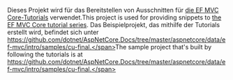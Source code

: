 <span data-ttu-id="c8f61-101">Dieses Projekt wird für das Bereitstellen von Ausschnitten für [die EF MVC Core-Tutorials](https://docs.microsoft.com/aspnet/core/data/ef-mvc/intro) verwendet.</span><span class="sxs-lookup"><span data-stu-id="c8f61-101">This project is used for providing snippets to [the EF MVC Core tutorial series](https://docs.microsoft.com/aspnet/core/data/ef-mvc/intro).</span></span> <span data-ttu-id="c8f61-102">Das Beispielprojekt, das mithilfe der Tutorials erstellt wird, befindet sich unter https://github.com/dotnet/AspNetCore.Docs/tree/master/aspnetcore/data/ef-mvc/intro/samples/cu-final.</span><span class="sxs-lookup"><span data-stu-id="c8f61-102">The sample project that's built by following the tutorials is at https://github.com/dotnet/AspNetCore.Docs/tree/master/aspnetcore/data/ef-mvc/intro/samples/cu-final.</span></span>
